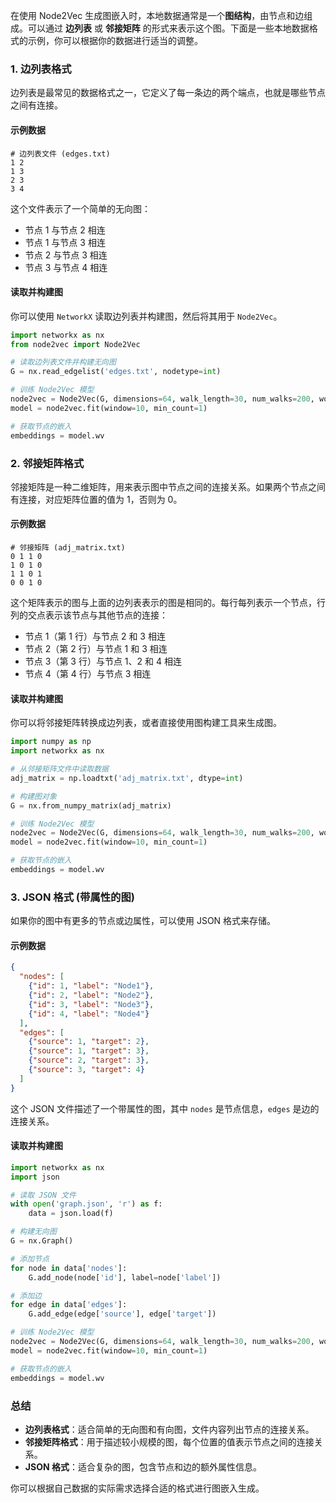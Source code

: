 在使用 Node2Vec 生成图嵌入时，本地数据通常是一个**图结构**，由节点和边组成。可以通过 **边列表** 或 **邻接矩阵** 的形式来表示这个图。下面是一些本地数据格式的示例，你可以根据你的数据进行适当的调整。

### 1. 边列表格式
边列表是最常见的数据格式之一，它定义了每一条边的两个端点，也就是哪些节点之间有连接。

#### 示例数据
```plaintext
# 边列表文件 (edges.txt)
1 2
1 3
2 3
3 4
```

这个文件表示了一个简单的无向图：
- 节点 1 与节点 2 相连
- 节点 1 与节点 3 相连
- 节点 2 与节点 3 相连
- 节点 3 与节点 4 相连

#### 读取并构建图
你可以使用 `NetworkX` 读取边列表并构建图，然后将其用于 `Node2Vec`。

```python
import networkx as nx
from node2vec import Node2Vec

# 读取边列表文件并构建无向图
G = nx.read_edgelist('edges.txt', nodetype=int)

# 训练 Node2Vec 模型
node2vec = Node2Vec(G, dimensions=64, walk_length=30, num_walks=200, workers=4)
model = node2vec.fit(window=10, min_count=1)

# 获取节点的嵌入
embeddings = model.wv
```

### 2. 邻接矩阵格式
邻接矩阵是一种二维矩阵，用来表示图中节点之间的连接关系。如果两个节点之间有连接，对应矩阵位置的值为 1，否则为 0。

#### 示例数据
```plaintext
# 邻接矩阵 (adj_matrix.txt)
0 1 1 0
1 0 1 0
1 1 0 1
0 0 1 0
```

这个矩阵表示的图与上面的边列表表示的图是相同的。每行每列表示一个节点，行列的交点表示该节点与其他节点的连接：
- 节点 1（第 1 行）与节点 2 和 3 相连
- 节点 2（第 2 行）与节点 1 和 3 相连
- 节点 3（第 3 行）与节点 1、2 和 4 相连
- 节点 4（第 4 行）与节点 3 相连

#### 读取并构建图
你可以将邻接矩阵转换成边列表，或者直接使用图构建工具来生成图。

```python
import numpy as np
import networkx as nx

# 从邻接矩阵文件中读取数据
adj_matrix = np.loadtxt('adj_matrix.txt', dtype=int)

# 构建图对象
G = nx.from_numpy_matrix(adj_matrix)

# 训练 Node2Vec 模型
node2vec = Node2Vec(G, dimensions=64, walk_length=30, num_walks=200, workers=4)
model = node2vec.fit(window=10, min_count=1)

# 获取节点的嵌入
embeddings = model.wv
```

### 3. JSON 格式 (带属性的图)
如果你的图中有更多的节点或边属性，可以使用 JSON 格式来存储。

#### 示例数据
```json
{
  "nodes": [
    {"id": 1, "label": "Node1"},
    {"id": 2, "label": "Node2"},
    {"id": 3, "label": "Node3"},
    {"id": 4, "label": "Node4"}
  ],
  "edges": [
    {"source": 1, "target": 2},
    {"source": 1, "target": 3},
    {"source": 2, "target": 3},
    {"source": 3, "target": 4}
  ]
}
```

这个 JSON 文件描述了一个带属性的图，其中 `nodes` 是节点信息，`edges` 是边的连接关系。

#### 读取并构建图
```python
import networkx as nx
import json

# 读取 JSON 文件
with open('graph.json', 'r') as f:
    data = json.load(f)

# 构建无向图
G = nx.Graph()

# 添加节点
for node in data['nodes']:
    G.add_node(node['id'], label=node['label'])

# 添加边
for edge in data['edges']:
    G.add_edge(edge['source'], edge['target'])

# 训练 Node2Vec 模型
node2vec = Node2Vec(G, dimensions=64, walk_length=30, num_walks=200, workers=4)
model = node2vec.fit(window=10, min_count=1)

# 获取节点的嵌入
embeddings = model.wv
```

### 总结
- **边列表格式**：适合简单的无向图和有向图，文件内容列出节点的连接关系。
- **邻接矩阵格式**：用于描述较小规模的图，每个位置的值表示节点之间的连接关系。
- **JSON 格式**：适合复杂的图，包含节点和边的额外属性信息。

你可以根据自己数据的实际需求选择合适的格式进行图嵌入生成。

